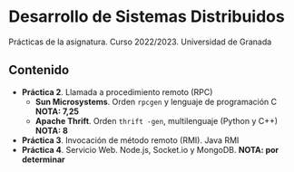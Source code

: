 # Desarrollo de Sistemas Distribuidos

Prácticas de la asignatura. Curso 2022/2023. Universidad de Granada

## Contenido

 - **Práctica 2**. Llamada a procedimiento remoto (RPC)
    - **Sun Microsystems**. Orden `rpcgen` y lenguaje de programación C **NOTA: 7,25**
    - **Apache Thrift**. Orden `thrift -gen`, multilenguaje (Python y C++) **NOTA: 8**
 - **Práctica 3**. Invocación de método remoto (RMI). Java RMI
 - **Práctica 4**. Servicio Web. Node.js, Socket.io y MongoDB. **NOTA: por determinar**